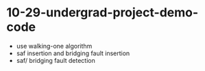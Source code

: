# 10-29-undergrad-project-demo-code

- use walking-one algorithm
- saf insertion and bridging fault insertion
- saf/ bridging fault detection
